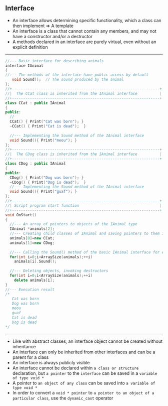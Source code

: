 **Interface**
---
* An interface allows determining specific functionality, which a class can then implement => A template
* An interface is a class that cannot contain any members, and may not have a constructor and/or a destructor
* A methods declared in an interface are purely virtual, even without an explicit definition
---
```cpp
//--- Basic interface for describing animals 
interface IAnimal 
{ 
//--- The methods of the interface have public access by default 
   void Sound();  // The sound produced by the animal 
}; 
//+------------------------------------------------------------------+ 
//|  The CCat class is inherited from the IAnimal interface          | 
//+------------------------------------------------------------------+ 
class CCat : public IAnimal 
{ 
public:
  // 
  CCat() { Print("Cat was born"); } 
  ~CCat() { Print("Cat is dead");  } 
  
  //--- Implementing the Sound method of the IAnimal interface 
  void Sound(){ Print("meou"); } 
}; 
//+------------------------------------------------------------------+ 
//|  The CDog class is inherited from the IAnimal interface          | 
//+------------------------------------------------------------------+ 
class CDog : public IAnimal 
{ 
public: 
  CDog() { Print("Dog was born"); } 
  ~CDog() { Print("Dog is dead");  } 
  //--- Implementing the Sound method of the IAnimal interface 
  void Sound(){ Print("guaf"); } 
}; 
//+------------------------------------------------------------------+ 
//| Script program start function                                    | 
//+------------------------------------------------------------------+ 
void OnStart() 
{ 
  //--- An array of pointers to objects of the IAnimal type 
  IAnimal *animals[2]; 
  //--- Creating child classes of IAnimal and saving pointers to them into an array     
  animals[0]=new CCat; 
  animals[1]=new CDog; 
  
  //--- Calling the Sound() method of the basic IAnimal interface for each child   
  for(int i=0;i<ArraySize(animals);++i) 
    animals[i].Sound(); 
  
  //--- Deleting objects, invoking destructors
  for(int i=0;i<ArraySize(animals);++i) 
    delete animals[i]; 
}
//--- Execution result 
/* 
   Cat was born 
   Dog was born 
   meou 
   guaf 
   Cat is dead 
   Dog is dead 
*/
```
---
* Like with abstract classes, an interface object cannot be created without inheritance
* An interface can only be inherited from other interfaces and can be a parent for a class
* An interface is always publicly visible
* An interface cannot be declared within ```a class or structure``` declaration, 
but ```a pointer``` to the ```interface``` can be saved in a ```variable of type void *```
* A pointer to ```an object of any class``` can be saved into ```a variable of type void *```
* In order to convert a ```void * pointer``` to ```a pointer to an object of a particular class```, use the ```dynamic_cast``` operator
